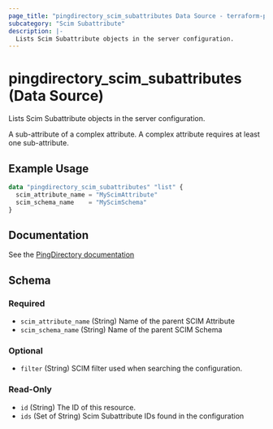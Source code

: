 ```yaml
---
page_title: "pingdirectory_scim_subattributes Data Source - terraform-provider-pingdirectory"
subcategory: "Scim Subattribute"
description: |-
  Lists Scim Subattribute objects in the server configuration.
---
```


# pingdirectory_scim_subattributes (Data Source)

Lists Scim Subattribute objects in the server configuration.

A sub-attribute of a complex attribute. A complex attribute requires at least one sub-attribute.

## Example Usage

```terraform
data "pingdirectory_scim_subattributes" "list" {
  scim_attribute_name = "MyScimAttribute"
  scim_schema_name    = "MyScimSchema"
}
```

## Documentation
See the [PingDirectory documentation](https://docs.pingidentity.com/r/en-us/pingdirectory-93/pd_proxy_config_ldap_mapped_scim_resource_type)

<!-- schema generated by tfplugindocs -->
## Schema

### Required

- `scim_attribute_name` (String) Name of the parent SCIM Attribute
- `scim_schema_name` (String) Name of the parent SCIM Schema

### Optional

- `filter` (String) SCIM filter used when searching the configuration.

### Read-Only

- `id` (String) The ID of this resource.
- `ids` (Set of String) Scim Subattribute IDs found in the configuration

